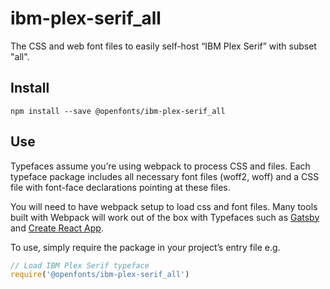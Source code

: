 
# ibm-plex-serif_all

The CSS and web font files to easily self-host “IBM Plex Serif” with subset "all".

## Install

`npm install --save @openfonts/ibm-plex-serif_all`

## Use

Typefaces assume you’re using webpack to process CSS and files. Each typeface
package includes all necessary font files (woff2, woff) and a CSS file with
font-face declarations pointing at these files.

You will need to have webpack setup to load css and font files. Many tools built
with Webpack will work out of the box with Typefaces such as [Gatsby](https://github.com/gatsbyjs/gatsby)
and [Create React App](https://github.com/facebookincubator/create-react-app).

To use, simply require the package in your project’s entry file e.g.

```javascript
// Load IBM Plex Serif typeface
require('@openfonts/ibm-plex-serif_all')
```
